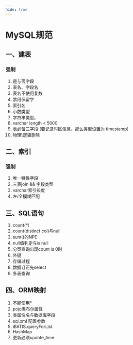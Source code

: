 ```yaml
---
hide: true
---
```


# MySQL规范


## 一、建表

### 强制

1. 是与否字段
2. 表名、字段名
3. 表名不使用复数
4. 禁用保留字
5. 索引名
6. 小数类型
7. 字符串类型。
8. varchar length < 5000
9. 表必备三字段 (要记录时区信息，那么类型设置为 timestamp)
10. 物理\逻辑删除

## 二、索引

### 强制

1. 唯一特性字段
2. 三表join && 字段类型
3. varchar索引长度
4. 左/全模糊匹配

## 三、SQL语句

1. count(*)
2. count(distinct col)与null
3. sum()的NPE
4. null值判定与is null
5. 分页查询出现count is 0时
6. 外键
7. 存储过程
8. 数据订正先select
9. 多表查询

## 四、ORM映射

1. 不能使用*
2. pojo类布尔属性
3. 类属性名与数据库字段
4. sql.xml 配置参数
5. iBATIS.queryForList
6. HashMap
7. 更新必须update_time